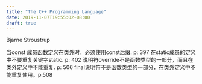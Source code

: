 ```yaml
---
title: "The C++ Programming Language"
date: 2019-11-07T19:55:02+08:00
draft: true
---
```


Bjarne Stroustrup

当const 成员函数定义在类外时，必须使用const后缀. p: 397
在static成员的定义中不要重复关键字static. p: 402
说明符override不是函数类型的一部分，而且在类外定义中不能重复. p: 506
final说明符不是函数类型的一部分，在类外定义中不能重复使用。p:508


